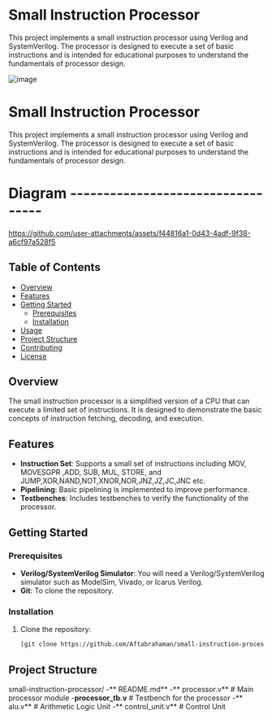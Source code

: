 
# Small Instruction Processor

This project implements a small instruction processor using Verilog and SystemVerilog. The processor is designed to execute a set of basic instructions and is intended for educational purposes to understand the fundamentals of processor design.

![image](https://github.com/user-attachments/assets/44b33280-105d-49b1-8b91-4554622c409c)



# Small Instruction Processor

This project implements a small instruction processor using Verilog and SystemVerilog. The processor is designed to execute a set of basic instructions and is intended for educational purposes to understand the fundamentals of processor design.

# Diagram ----------------------------------

https://github.com/user-attachments/assets/f44816a1-0d43-4adf-9f38-a6cf97a528f5


## Table of Contents

- [Overview](#overview)
- [Features](#features)
- [Getting Started](#getting-started)
  - [Prerequisites](#prerequisites)
  - [Installation](#installation)
- [Usage](#usage)
- [Project Structure](#project-structure)
- [Contributing](#contributing)
- [License](#license)

## Overview

The small instruction processor is a simplified version of a CPU that can execute a limited set of instructions. It is designed to demonstrate the basic concepts of instruction fetching, decoding, and execution.

## Features

- **Instruction Set**: Supports a small set of instructions including MOV, MOVESGPR ,ADD, SUB, MUL, STORE, and JUMP,XOR,NAND,NOT,XNOR,NOR,JNZ,JZ,JC,JNC etc.
- **Pipelining**: Basic pipelining is implemented to improve performance.
- **Testbenches**: Includes testbenches to verify the functionality of the processor.

## Getting Started

### Prerequisites

- **Verilog/SystemVerilog Simulator**: You will need a Verilog/SystemVerilog simulator such as ModelSim, Vivado, or Icarus Verilog.
- **Git**: To clone the repository.

### Installation

1. Clone the repository:
   ```bash
   [git clone https://github.com/Aftabrahaman/small-instruction-processor.git
## Project Structure 
small-instruction-processor/
-** README.md**
-** processor.v**              # Main processor module
-**processor_tb.v**            # Testbench for the processor
-** alu.v**                   # Arithmetic Logic Unit
-** control_unit.v**           # Control Unit
